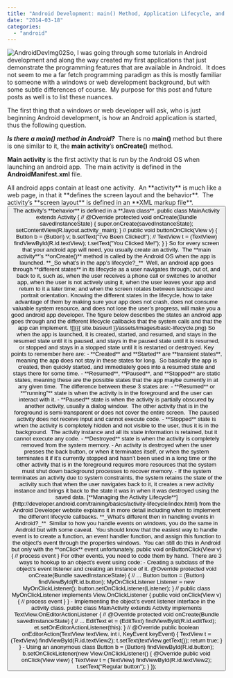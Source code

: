 ```yaml
---
title: "Android Development: main() Method, Application Lifecycle, and Event Handling"
date: "2014-03-18"
categories: 
  - "android"
---
```


![AndroidDevImg02](https://rodansotto.files.wordpress.com/2017/11/androiddevimg02.jpg?w=300)So, I was going through some tutorials in Android development and along the way created my first applications that just demonstrate the programming features that are available in Android.  It does not seem to me a far fetch programming paradigm as this is mostly familiar to someone with a windows or web development background, but with some subtle differences of course.  My purpose for this post and future posts as well is to list these nuances.

The first thing that a windows or web developer will ask, who is just beginning Android development, is how an Android application is started, thus the following question.

_**Is there a main() method in Android?**_  There is no **main()** method but there is one similar to it, the **main activity**’s **onCreate()** method.

**Main activity** is the first activity that is run by the Android OS when launching an android app.  The main activity is defined in the **AndroidManifest.xml** file.

<?xml version\="1.0" encoding\="utf-8"?\>
<manifest xmlns:android\="http://schemas.android.com/apk/res/android"
    package\="com.example.app" \>

    <application
        android:allowBackup\="true"
        android:icon\="@drawable/ic_launcher"
        android:label\="@string/app_name"
        android:theme\="@style/AppTheme" \>
        <activity
            android:name\="com.example.app.MainActivity"
            android:label\="@string/app_name" \>
            <intent-filter\>
                <action android:name\="android.intent.action.MAIN" />

                <category android:name\="android.intent.category.LAUNCHER" />
            </intent-filter\>
        </activity\>
    </application\>

</manifest\>

All android apps contain at least one activity.  An **activity** is much like a web page, in that it **defines the screen layout and the behavior**.  The activity’s **screen layout** is defined in an **XML markup file**.

<RelativeLayout xmlns:android\="http://schemas.android.com/apk/res/android"
    xmlns:tools\="http://schemas.android.com/tools"
    android:layout_width\="match_parent"
    android:layout_height\="match_parent"
    android:paddingLeft\="@dimen/activity_horizontal_margin"
    android:paddingRight\="@dimen/activity_horizontal_margin"
    android:paddingTop\="@dimen/activity_vertical_margin"
    android:paddingBottom\="@dimen/activity_vertical_margin"
    tools:context\="com.example.app.MainActivity"\>

    <Button
        android:layout_width\="wrap_content"
        android:layout_height\="wrap_content"
        android:text\="Click me!!!"
        android:id\="@+id/button"
        android:layout_marginTop\="30dp"
        android:onClick\="buttonOnClick"
        android:layout_alignParentTop\="true"
        android:layout_centerHorizontal\="true" />

    <TextView
        android:layout_width\="wrap_content"
        android:layout_height\="wrap_content"
        android:textAppearance\="?android:attr/textAppearanceLarge"
        android:text\="No text..."
        android:id\="@+id/textView"
        android:layout_below\="@+id/button"
        android:layout_centerHorizontal\="true"
        android:layout_marginTop\="22dp" />
</RelativeLayout\>

The activity’s **behavior** is defined in a **Java class**.

public class MainActivity extends Activity {
    //
    @Override
    protected void onCreate(Bundle savedInstanceState) {
        super.onCreate(savedInstanceState);
        setContentView(R.layout.activity_main);
    }
    //
    public void buttonOnClick(View v) {
        Button b = (Button) v;
        b.setText("I've Been Clicked!");
        //
        TextView t = (TextView) findViewById(R.id.textView);
        t.setText("You Clicked Me!");
    }
}

So for every screen that your android app will need, you usually create an activity.  The **main activity**’s **onCreate()** method is called by the Android OS when the app is launched.

**_So what’s in the app’s lifecycle?_**  Well, an android app goes through **different states** in its lifecycle as a user navigates through, out of, and back to it, such as, when the user receives a phone call or switches to another app, when the user is not actively using it, when the user leaves your app and return to it a later time; and when the screen rotates between landscape and portrait orientation.

Knowing the different states in the lifecycle, how to take advantage of them by making sure your app does not crash, does not consume valuable system resource, and does not lose the user’s progress, will make you a good android app developer.

The figure below describes the states an android app goes through and the different lifecycle callbacks that the system calls and that the app can implement.

![]({{ site.baseurl }}/assets/images/basic-lifecycle.png)



So when the app is launched, it is created, started, and resumed, and stays in the resumed state until it is paused, and stays in the paused state until it is resumed, or stopped and stays in a stopped state until it is restarted or destroyed.

Key points to remember here are:

- **Created** and **Started** are **transient states**, meaning the app does not stay in these states for long.  So basically the app is created, then quickly started, and immediately goes into a resumed state and stays there for some time.
- **Resumed**, **Paused**, and **Stopped** are static states, meaning these are the possible states that the app maybe currently in at any given time.  The difference between these 3 states are:
    - **Resumed** or **“running”** state is when the activity is in the foreground and the user can interact with it.
    - **Paused** state is when the activity is partially obscured by another activity, usually a dialog window.  The other activity that is in the foreground is semi-transparent or does not cover the entire screen.  The paused activity does not receive input and cannot execute code.
    - **Stopped** state is when the activity is completely hidden and not visible to the user, thus it is in the background.  The activity instance and all its state information is retained, but it cannot execute any code.
- **Destroyed** state is when the activity is completely removed from the system memory.
- An activity is destroyed when the user presses the back button, or when it terminates itself, or when the system terminates it if it’s currently stopped and hasn’t been used in a long time or the other activity that is in the foreground requires more resources that the system must shut down background processes to recover memory.
- If the system terminates an activity due to system constraints, the system retains the state of the activity such that when the user navigates back to it, it creates a new activity instance and brings it back to the state it was in when it was destroyed using the saved data.

[**Managing the Activity Lifecycle**](http://developer.android.com/training/basics/activity-lifecycle/index.html) from the Android Developer website explains it in more detail including when to implement the different lifecycle callbacks.

**_What’s different then in handling events in Android?_**  Similar to how you handle events on windows, you do the same in Android but with some caveat.  You should know that the easiest way to handle event is to create a function, an event handler function, and assign this function to the object’s event through the properties windows.  You can still do this in Android but only with the **onClick** event unfortunately.

public void onButtonClick(View v) {
    // process event
}

For other events, you need to code them by hand.  There are 3 ways to hookup to an object’s event using code:

- Creating a subclass of the object’s event listener and creating an instance of it.

@Override
protected void onCreate(Bundle savedInstanceState) {
    // ...
    Button button = (Button) findViewById(R.id.button);
    MyOnClickListener Listener = new MyOnClickListener();
    button.setOnClickListener(Listener);
}
//
public class MyOnClickListener 
        implements View.OnClickListener { 
    public void onClick(View v) {
        // process event
    }
}

- Implementing the object’s event listener interface in the activity class.

public class MainActivity extends Activity
        implements TextView.OnEditorActionListener {
    //
    @Override
    protected void onCreate(Bundle savedInstanceState) {
        // ...
        EditText et = (EditText) findViewById(R.id.editText);
        et.setOnEditorActionListener(this);
    }
    //
    @Override
    public boolean onEditorAction(TextView textView, int i, KeyEvent keyEvent) {
        TextView t = (TextView) findViewById(R.id.textView2);
        t.setText(textView.getText());
        return true;
    }
}

- Using an anonymous class

Button b = (Button) findViewById(R.id.button);
b.setOnClickListener(new View.OnClickListener() {
    @Override
    public void onClick(View view) {
        TextView t = (TextView) findViewById(R.id.textView2);
        t.setText("Regular button");
    }
});

